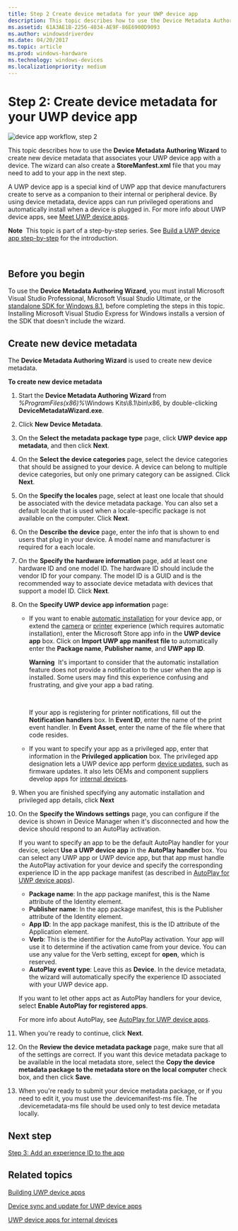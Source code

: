 ```yaml
---
title: Step 2 Create device metadata for your UWP device app
description: This topic describes how to use the Device Metadata Authoring Wizard to create new device metadata that associates your UWP device app with a device.
ms.assetid: 61A3AE1B-2256-4034-AE9F-86E6900D9093
ms.author: windowsdriverdev
ms.date: 04/20/2017
ms.topic: article
ms.prod: windows-hardware
ms.technology: windows-devices
ms.localizationpriority: medium
---
```


# Step 2: Create device metadata for your UWP device app


![device app workflow, step 2](images/2-device-app-workflow.png)

This topic describes how to use the **Device Metadata Authoring Wizard** to create new device metadata that associates your UWP device app with a device. The wizard can also create a **StoreManfest.xml** file that you may need to add to your app in the next step.

A UWP device app is a special kind of UWP app that device manufacturers create to serve as a companion to their internal or peripheral device. By using device metadata, device apps can run privileged operations and automatically install when a device is plugged in. For more info about UWP device apps, see [Meet UWP device apps](meet-uwp-device-apps.md).

**Note**  This topic is part of a step-by-step series. See [Build a UWP device app step-by-step](build-a-uwp-device-app-step-by-step.md) for the introduction.

 

## <span id="Before_you_begin"></span><span id="before_you_begin"></span><span id="BEFORE_YOU_BEGIN"></span>Before you begin


To use the **Device Metadata Authoring Wizard**, you must install Microsoft Visual Studio Professional, Microsoft Visual Studio Ultimate, or the [standalone SDK for Windows 8.1](http://go.microsoft.com/fwlink/p/?linkid=309209), before completing the steps in this topic. Installing Microsoft Visual Studio Express for Windows installs a version of the SDK that doesn't include the wizard.

## <span id="Create_new_device_metadata"></span><span id="create_new_device_metadata"></span><span id="CREATE_NEW_DEVICE_METADATA"></span>Create new device metadata


The **Device Metadata Authoring Wizard** is used to create new device metadata.

**To create new device metadata**

1.  Start the **Device Metadata Authoring Wizard** from *%ProgramFiles(x86)%*\\Windows Kits\\8.1\\bin\\x86, by double-clicking **DeviceMetadataWizard.exe**.
2.  Click **New Device Metadata**.
3.  On the **Select the metadata package type** page, click **UWP device app metadata**, and then click **Next**.
4.  On the **Select the device categories** page, select the device categories that should be assigned to your device. A device can belong to multiple device categories, but only one primary category can be assigned. Click **Next**.
5.  On the **Specify the locales** page, select at least one locale that should be associated with the device metadata package. You can also set a default locale that is used when a locale-specific package is not available on the computer. Click **Next**.
6.  On the **Describe the device** page, enter the info that is shown to end users that plug in your device. A model name and manufacturer is required for a each locale.
7.  On the **Specify the hardware information** page, add at least one hardware ID and one model ID. The hardware ID should include the vendor ID for your company. The model ID is a GUID and is the recommended way to associate device metadata with devices that support a model ID. Click **Next**.
8.  On the **Specify UWP device app information** page:
    -   If you want to enable [automatic installation](auto-install-for-uwp-device-apps.md) for your device app, or extend the [camera](uwp-device-apps-for-webcams.md) or [printer](uwp-device-apps-for-printers.md) experience (which requires automatic installation), enter the Microsoft Store app info in the **UWP device app** box. Click on **Import UWP app manifest file** to automatically enter the **Package name**, **Publisher name**, and **UWP app ID**.

        **Warning**  It's important to consider that the automatic installation feature does not provide a notification to the user when the app is installed. Some users may find this experience confusing and frustrating, and give your app a bad rating.

         

        If your app is registering for printer notifications, fill out the **Notification handlers** box. In **Event ID**, enter the name of the print event handler. In **Event Asset**, enter the name of the file where that code resides.

    -   If you want to specify your app as a privileged app, enter that information in the **Privileged application** box. The privileged app designation lets a UWP device app perform [device updates](device-sync-and-update-for-uwp-device-apps.md), such as firmware updates. It also lets OEMs and component suppliers develop apps for [internal devices](uwp-device-apps-for-specialized-devices.md).

9.  When you are finished specifying any automatic installation and privileged app details, click **Next**
10. On the **Specify the Windows settings** page, you can configure if the device is shown in Device Manager when it's disconnected and how the device should respond to an AutoPlay activation.

    If you want to specify an app to be the default AutoPlay handler for your device, select **Use a UWP device app** in the **AutoPlay handler** box. You can select any UWP app or UWP device app, but that app must handle the AutoPlay activation for your device and specify the corresponding experience ID in the app package manifest (as described in [AutoPlay for UWP device apps](autoplay-for-uwp-device-apps.md)).

    -   **Package name**: In the app package manifest, this is the Name attribute of the Identity element.
    -   **Publisher name**: In the app package manifest, this is the Publisher attribute of the Identity element.
    -   **App ID**: In the app package manifest, this is the ID attribute of the Application element.
    -   **Verb**: This is the identifier for the AutoPlay activation. Your app will use it to determine if the activation came from your device. You can use any value for the Verb setting, except for **open**, which is reserved.
    -   **AutoPlay event type**: Leave this as **Device**. In the device metadata, the wizard will automatically specify the experience ID associated with your UWP device app.

    If you want to let other apps act as AutoPlay handlers for your device, select **Enable AutoPlay for registered apps**.

    For more info about AutoPlay, see [AutoPlay for UWP device apps](autoplay-for-uwp-device-apps.md).

11. When you're ready to continue, click **Next**.
12. On the **Review the device metadata package** page, make sure that all of the settings are correct. If you want this device metadata package to be available in the local metadata store, select the **Copy the device metadata package to the metadata store on the local computer** check box, and then click **Save**.
13. When you're ready to submit your device metadata package, or if you need to edit it, you must use the .devicemanifest-ms file. The .devicemetadata-ms file should be used only to test device metadata locally.

## <span id="Next_step"></span><span id="next_step"></span><span id="NEXT_STEP"></span>Next step


[Step 3: Add an experience ID to the app](step-3--add-an-experience-id-to-the-app.md)

## <span id="related_topics"></span>Related topics


[Building UWP device apps](the-workflow.md)

[Device sync and update for UWP device apps](device-sync-and-update-for-uwp-device-apps.md)

[UWP device apps for internal devices](uwp-device-apps-for-specialized-devices.md)

 

 






